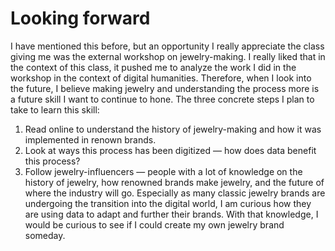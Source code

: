 # Looking forward
I have mentioned this before, but an opportunity I really appreciate the class giving me was the external workshop on jewelry-making. I really liked that in the context of this class, it pushed me to analyze the work I did in the workshop in the context of digital humanities. Therefore, when I look into the future, I believe making jewelry and understanding the process more is a future skill I want to continue to hone. 
The three concrete steps I plan to take to learn this skill:
1) Read online to understand the history of jewelry-making and how it was implemented in renown brands.
2) Look at ways this process has been digitized — how does data benefit this process? 
3) Follow jewelry-influencers — people with a lot of knowledge on the history of jewelry, how renowned brands make jewelry, and the future of where the industry will go.
Especially as many classic jewelry brands are undergoing the transition into the digital world, I am curious how they are using data to adapt and further their brands. With that knowledge, I would be curious to see if I could create my own jewelry brand someday.

